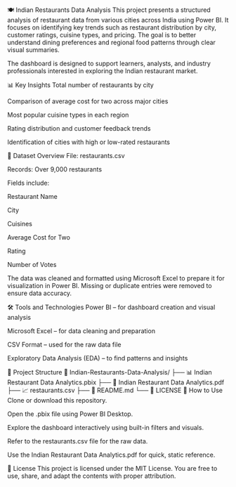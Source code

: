 🍽️ Indian Restaurants Data Analysis
This project presents a structured analysis of restaurant data from various cities across India using Power BI. It focuses on identifying key trends such as restaurant distribution by city, customer ratings, cuisine types, and pricing. The goal is to better understand dining preferences and regional food patterns through clear visual summaries.

The dashboard is designed to support learners, analysts, and industry professionals interested in exploring the Indian restaurant market.

📊 Key Insights
Total number of restaurants by city

Comparison of average cost for two across major cities

Most popular cuisine types in each region

Rating distribution and customer feedback trends

Identification of cities with high or low-rated restaurants

📁 Dataset Overview
File: restaurants.csv

Records: Over 9,000 restaurants

Fields include:

Restaurant Name

City

Cuisines

Average Cost for Two

Rating

Number of Votes

The data was cleaned and formatted using Microsoft Excel to prepare it for visualization in Power BI. Missing or duplicate entries were removed to ensure data accuracy.

🛠️ Tools and Technologies
Power BI – for dashboard creation and visual analysis

Microsoft Excel – for data cleaning and preparation

CSV Format – used for the raw data file

Exploratory Data Analysis (EDA) – to find patterns and insights

📂 Project Structure
📁 Indian-Restaurants-Data-Analysis/
├── 📊 Indian Restaurant Data Analytics.pbix
├── 📄 Indian Restaurant Data Analytics.pdf
├── 📈 restaurants.csv
├── 📝 README.md
└── 📜 LICENSE
🚀 How to Use
Clone or download this repository.

Open the .pbix file using Power BI Desktop.

Explore the dashboard interactively using built-in filters and visuals.

Refer to the restaurants.csv file for the raw data.

Use the Indian Restaurant Data Analytics.pdf for quick, static reference.

📄 License
This project is licensed under the MIT License.
You are free to use, share, and adapt the contents with proper attribution.
